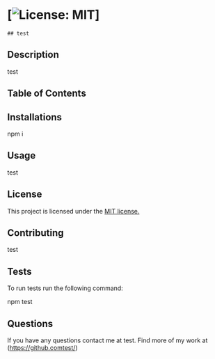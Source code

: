 # [![License: MIT](https://img.shields.io/badge/License-MIT-yellow.svg)]
    
    ## test


## Description
test

## Table of Contents


## Installations
npm i


## Usage
test

## License

This project is licensed under the 
[MIT license.](https://opensource.org/licenses/MIT)

## Contributing
test

## Tests
To run tests run the following command:

npm test

## Questions
If you have any questions contact me at test.
Find more of my work at (https://github.comtest/)